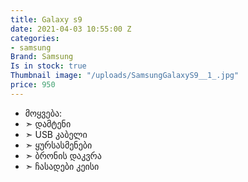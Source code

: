 ```yaml
---
title: Galaxy s9
date: 2021-04-03 10:55:00 Z
categories:
- samsung
Brand: Samsung
Is in stock: true
Thumbnail image: "/uploads/SamsungGalaxyS9__1_.jpg"
price: 950
---
```


* მოყვება: 
* ➣ დამტენი
* ➣ USB კაბელი
* ➣ ყურსასმენები
* ➣ ბრონის დაკვრა
* ➣ ჩასადები კეისი